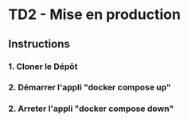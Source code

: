 # TD2 - Mise en production

## Instructions

### 1. Cloner le Dépôt

### 2. Démarrer l'appli "docker compose up"

### 2. Arreter l'appli "docker compose down"